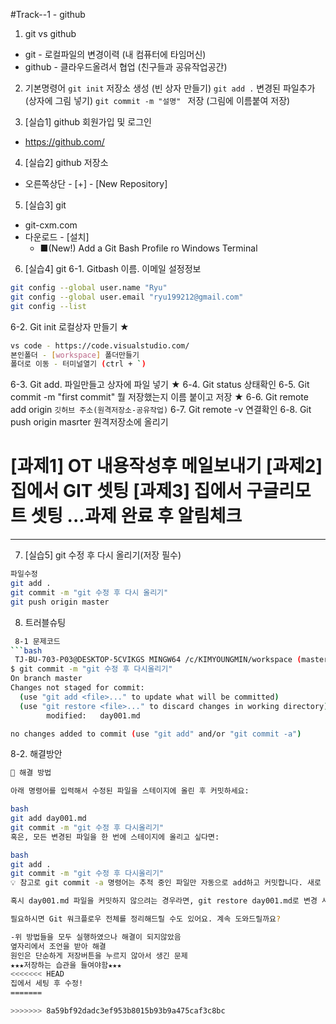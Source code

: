 #Track--1 - github
1. git vs github
- git - 로컬파일의 변경이력 (내 컴퓨터에 타임머신)
- github - 클라우드올려서 협업 (친구들과 공유작업공간)

2. 기본명령어
`git init` 저장소 생성 (빈 상자 만들기)
`git add .` 변경된 파일추가 (상자에 그림 넣기)
`git commit -m "설명" ` 저장 (그림에 이름붙여 저장)

3. [실습1] github 회원가입 및 로그인
- https://github.com/

4. [실습2] github 저장소
- 오른쪽상단 - [+] - [New Repository]

5. [실습3] git
- git-cxm.com
- 다운로드 - [설치]
   - ■(New!) Add a Git Bash Profile ro Windows Terminal

6. [실습4] git
 6-1. Gitbash 이름. 이메일 설정정보
```bash
git config --global user.name "Ryu"
git config --global user.email "ryu199212@gmail.com"
git config --list
```
 6-2. Git init 로컬상자 만들기 ★
```bash
vs code - https://code.visualstudio.com/
본인폴더 - [workspace] 폴더만들기
폴더로 이동 - 터미널열기 (ctrl + `)
```
 6-3. Git add. 파일만들고 상자에 파일 넣기 ★
 6-4. Git status 상태확인
 6-5. Git commit -m "first commit" 뭘 저장했는지 이름 붙이고 저장 ★
 6-6. Git remote add origin `깃허브 주소(원격저장소-공유작업)`
 6-7. Git remote -v 연결확인 
 6-8. Git push origin masrter 원격저장소에 올리기

 [과제1] OT 내용작성후 메일보내기
 [과제2] 집에서 GIT 셋팅
 [과제3] 집에서 구글리모트 셋팅
 ...과제 완료 후 알림체크
=======


---
7. [실습5] git 수정 후 다시 올리기(저장 필수)
```bash
파일수정
git add .
git commit -m "git 수정 후 다시 올리기"
git push origin master
```

8. 트러블슈팅
```bash
 8-1 문제코드
```bash
 TJ-BU-703-P03@DESKTOP-5CVIKGS MINGW64 /c/KIMYOUNGMIN/workspace (master)
$ git commit -m "git 수정 후 다시올리기"
On branch master
Changes not staged for commit:
  (use "git add <file>..." to update what will be committed)
  (use "git restore <file>..." to discard changes in working directory)       
        modified:   day001.md

no changes added to commit (use "git add" and/or "git commit -a")
```
 8-2. 해결방안
```bash
🔧 해결 방법

아래 명령어를 입력해서 수정된 파일을 스테이지에 올린 후 커밋하세요:

bash
git add day001.md
git commit -m "git 수정 후 다시올리기"
혹은, 모든 변경된 파일을 한 번에 스테이지에 올리고 싶다면:

bash
git add .
git commit -m "git 수정 후 다시올리기"
💡 참고로 git commit -a 명령어는 추적 중인 파일만 자동으로 add하고 커밋합니다. 새로 추가된 파일은 포함되지 않아요.

혹시 day001.md 파일을 커밋하지 않으려는 경우라면, git restore day001.md로 변경 사항을 되돌릴 수도 있어요.

필요하시면 Git 워크플로우 전체를 정리해드릴 수도 있어요. 계속 도와드릴까요?

-위 방법들을 모두 실행하였으나 해결이 되지않았음
옆자리에서 조언을 받아 해결
원인은 단순하게 저장버튼을 누르지 않아서 생긴 문제
★★★저장하는 습관을 들여야함★★★
<<<<<<< HEAD
집에서 세팅 후 수정!
=======

>>>>>>> 8a59bf92dadc3ef953b8015b93b9a475caf3c8bc
